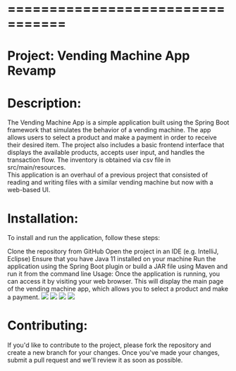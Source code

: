 # =================================
# Project: Vending Machine App Revamp
# Description:
The Vending Machine App is a simple application built using the Spring Boot framework that simulates the behavior of a vending machine. The app allows users to select a product and make a payment in order to receive their desired item. The project also includes a basic frontend interface that displays the available products, accepts user input, and handles the transaction flow. The inventory is obtained via csv file in src/main/resources.
<br>
This application is an overhaul of a previous project that consisted of reading and writing files with a similar vending machine but now with a web-based UI.
# Installation:
To install and run the application, follow these steps:

Clone the repository from GitHub
Open the project in an IDE (e.g. IntelliJ, Eclipse)
Ensure that you have Java 11 installed on your machine
Run the application using the Spring Boot plugin or build a JAR file using Maven and run it from the command line
Usage:
Once the application is running, you can access it by visiting your web browser. This will display the main page of the vending machine app, which allows you to select a product and make a payment.
<img src ='client/src/images/Screenshots/srcnsht1.png'>
<img src ='client/src/images/Screenshots/srcnsht2.png'>
<img src ='client/src/images/Screenshots/srcnsht3.png'>
<img src ='client/src/images/Screenshots/srcnsht4.png'>

# Contributing:
If you'd like to contribute to the project, please fork the repository and create a new branch for your changes. Once you've made your changes, submit a pull request and we'll review it as soon as possible.
